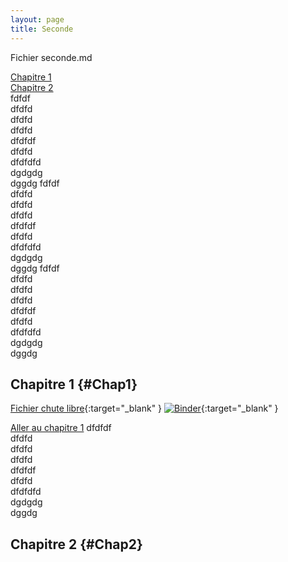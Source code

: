 ```yaml
---
layout: page
title: Seconde
---
```

Fichier seconde.md

[Chapitre 1](#Chap1)  
[Chapitre 2](#Chap2)  
fdfdf  
dfdfd  
dfdfd  
dfdfd  
dfdfdf  
dfdfd  
dfdfdfd  
dgdgdg  
dggdg
fdfdf  
dfdfd  
dfdfd  
dfdfd  
dfdfdf  
dfdfd  
dfdfdfd  
dgdgdg  
dggdg
fdfdf  
dfdfd  
dfdfd  
dfdfd  
dfdfdf  
dfdfd  
dfdfdfd  
dgdgdg  
dggdg

## Chapitre 1 {#Chap1}

[Fichier chute libre](https://nbviewer.jupyter.org/github/dmarsollier/MOOC-physique-preparation-enseignement-superieur-python-nb-master/blob/master/mecanique/chute-libre-miniMOOC.ipynb){:target="_blank" }
[![Binder](https://mybinder.org/badge_logo.svg)](https://mybinder.org/v2/gh/dmarsollier/MOOC-physique-preparation-enseignement-superieur-python-nb-master/master?filepath=mecanique%2Fchute-libre-miniMOOC.ipynb){:target="_blank" }

[Aller au chapitre 1](#Chap1)
dfdfdf  
dfdfd  
dfdfd  
dfdfd  
dfdfdf  
dfdfd  
dfdfdfd  
dgdgdg  
dggdg

## Chapitre 2 {#Chap2}  

